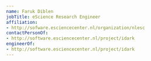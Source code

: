 ```yaml
---
name: Faruk Diblen
jobTitle: eScience Research Engineer
affiliation:
- http://sofware.esciencecenter.nl/organization/nlesc
contactPersonOf:
- http://software.esciencecenter.nl/project/idark
engineerOf:
- http://software.esciencecenter.nl/project/idark
---
```

